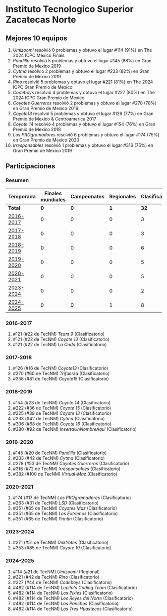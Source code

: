 ---
---

# Instituto Tecnologico Superior Zacatecas Norte

## Mejores 10 equipos

1. _Umizoomi_ resolvió 0 problemas y obtuvo el lugar #114 (91%) en The 2024 ICPC Mexico Finals
1. _Pandilla_ resolvió 5 problemas y obtuvo el lugar #145 (88%) en Gran Premio de Mexico 2019
1. _Cytma_ resolvió 2 problemas y obtuvo el lugar #233 (82%) en Gran Premio de Mexico 2019
1. _Rino_ resolvió 5 problemas y obtuvo el lugar #221 (81%) en The 2024 ICPC Gran Premio de Mexico
1. _Codeboys_ resolvió 4 problemas y obtuvo el lugar #227 (80%) en The 2024 ICPC Gran Premio de Mexico
1. _Coyotes Guerreros_ resolvió 2 problemas y obtuvo el lugar #278 (78%) en Gran Premio de Mexico 2019
1. _Coyote13_ resolvió 5 problemas y obtuvo el lugar #126 (77%) en Gran Premio de Mexico & Centroamerica 2017
1. _Coyote 14_ resolvió 4 problemas y obtuvo el lugar #154 (76%) en Gran Premio de Mexico 2018
1. _Los PROgramadores_ resolvió 6 problemas y obtuvo el lugar #174 (75%) en Gran Premio de Mexico 2020
1. _Irresponsables_ resolvió 1 problemas y obtuvo el lugar #316 (75%) en Gran Premio de Mexico 2019

## Participaciones

### Resumen

| Temporada | Finales mundiales | Campeonatos | Regionales | Clasificatorios | Equipos |
| --- | --- | --- | --- | --- | --- |
| **Total** | **0** | **0** | **1** | **32** | **32** |
| [2016-2017](#2016-2017) | 0 | 0 | 0 | 3 | 3 |
| [2017-2018](#2017-2018) | 0 | 0 | 0 | 3 | 3 |
| [2018-2019](#2018-2019) | 0 | 0 | 0 | 6 | 6 |
| [2019-2020](#2019-2020) | 0 | 0 | 0 | 5 | 5 |
| [2020-2021](#2020-2021) | 0 | 0 | 0 | 5 | 5 |
| [2023-2024](#2023-2024) | 0 | 0 | 0 | 2 | 2 |
| [2024-2025](#2024-2025) | 0 | 0 | 1 | 8 | 8 |

### 2016-2017

1. #121 (#22 de TecNM) _Team 9_ (Clasificatorio)
1. #121 (#22 de TecNM) _Coyote 13_ (Clasificatorio)
1. #121 (#22 de TecNM) _La Onda_ (Clasificatorio)

### 2017-2018

1. #126 (#16 de TecNM) _Coyote13_ (Clasificatorio)
1. #270 (#60 de TecNM) _Trifuerza_ (Clasificatorio)
1. #358 (#81 de TecNM) _Coyote15_ (Clasificatorio)

### 2018-2019

1. #154 (#23 de TecNM) _Coyote 14_ (Clasificatorio)
1. #222 (#36 de TecNM) _Coyote 15_ (Clasificatorio)
1. #225 (#39 de TecNM) _Coyote 13_ (Clasificatorio)
1. #233 (#42 de TecNM) _Cytma_ (Clasificatorio)
1. #306 (#68 de TecNM) _Coyote 16_ (Clasificatorio)
1. #380 (#92 de TecNM) _InsertaUnNombreAqui_ (Clasificatorio)

### 2019-2020

1. #145 (#20 de TecNM) _Pandilla_ (Clasificatorio)
1. #233 (#42 de TecNM) _Cytma_ (Clasificatorio)
1. #278 (#53 de TecNM) _Coyotes Guerreros_ (Clasificatorio)
1. #316 (#72 de TecNM) _Irresponsables_ (Clasificatorio)
1. #382 (#100 de TecNM) _Virtual-Maz_ (Clasificatorio)

### 2020-2021

1. #174 (#17 de TecNM) _Los PROgramadores_ (Clasificatorio)
1. #263 (#31 de TecNM) _LSD_ (Clasificatorio)
1. #351 (#65 de TecNM) _Coyotes Maz_ (Clasificatorio)
1. #351 (#65 de TecNM) _Los Extremos_ (Clasificatorio)
1. #351 (#65 de TecNM) _Println_ (Clasificatorio)

### 2023-2024

1. #271 (#51 de TecNM) _DnkYotes_ (Clasificatorio)
1. #353 (#85 de TecNM) _Coyote 19_ (Clasificatorio)

### 2024-2025

1. #114 (#21 de TecNM) _Umizoomi_ (Regional)
1. #221 (#42 de TecNM) _Rino_ (Clasificatorio)
1. #227 (#44 de TecNM) _Codeboys_ (Clasificatorio)
1. #482 (#114 de TecNM) _Lupita's Coding Team_ (Clasificatorio)
1. #482 (#114 de TecNM) _Los Pixies_ (Clasificatorio)
1. #482 (#114 de TecNM) _Los Reyes del Norte_ (Clasificatorio)
1. #482 (#114 de TecNM) _Los Panchos_ (Clasificatorio)
1. #482 (#114 de TecNM) _Los Tres Huastecos_ (Clasificatorio)



